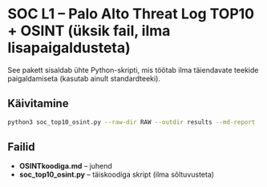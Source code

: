 # SOC L1 – Palo Alto Threat Log TOP10 + OSINT (üksik fail, ilma lisapaigaldusteta)

See pakett sisaldab ühte Python-skripti, mis töötab ilma täiendavate teekide paigaldamiseta (kasutab ainult standardteeki).

## Käivitamine
```bash
python3 soc_top10_osint.py --raw-dir RAW --outdir results --md-report
```

## Failid
- **OSINTkoodiga.md** – juhend
- **soc_top10_osint.py** – täiskoodiga skript (ilma sõltuvusteta)
